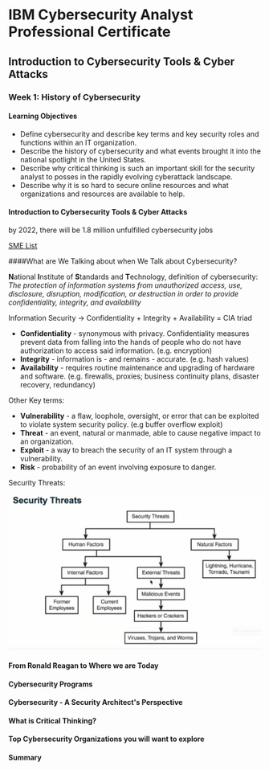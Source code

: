 # IBM Cybersecurity Analyst Professional Certificate

## Introduction to Cybersecurity Tools & Cyber Attacks

### Week 1: History of Cybersecurity

#### Learning Objectives

* Define cybersecurity and describe key terms and key security roles and functions within an IT organization.
* Describe the history of cybersecurity and what events brought it into the national spotlight in the United States.
* Describe why critical thinking is such an important skill for the security analyst to posses in the rapidly evolving cyberattack landscape.
* Describe why it is so hard to secure online resources and what organizations and resources are available to help.

#### Introduction to Cybersecurity Tools & Cyber Attacks

by 2022, there will be 1.8 million unfulfilled cybersecurity jobs

[SME List](pdf/Your-IBM-Subject-Matter-Experts--Intro-to-Cybersecurity-tools.pdf)

####What are We Talking about when We Talk about Cybersecurity?

**N**ational **I**nstitute of **S**tandards and **T**echnology, definition of cybersecurity: *The protection of information systems from unauthorized access, use, disclosure, disruption, modification, or destruction in order to provide confidentiality, integrity, and availability*

Information Security -> Confidentiality + Integrity + Availability = CIA triad

* **Confidentiality** - synonymous with privacy. Confidentiality measures prevent data from falling into the hands of people who do not have authorization to access said information. (e.g. encryption)
* **Integrity** - information is - and remains - accurate. (e.g. hash values)
* **Availability** - requires routine maintenance and upgrading of hardware and software. (e.g. firewalls, proxies; business continuity plans, disaster recovery, redundancy)

Other Key terms:

* **Vulnerability** - a flaw, loophole, oversight, or error that can be exploited to violate system security policy. (e.g buffer overflow exploit)
* **Threat** - an event, natural or manmade, able to cause negative impact to an organization.
* **Exploit** - a way to breach the security of an IT system through a vulnerability.
* **Risk** - probability of an event involving exposure to danger.

Security Threats:

![](images/01_Security_Threats.png)

#### From Ronald Reagan to Where we are Today

#### Cybersecurity Programs

#### Cybersecurity - A Security Architect's Perspective

#### What is Critical Thinking?

#### Top Cybersecurity Organizations you will want to explore

#### Summary 
